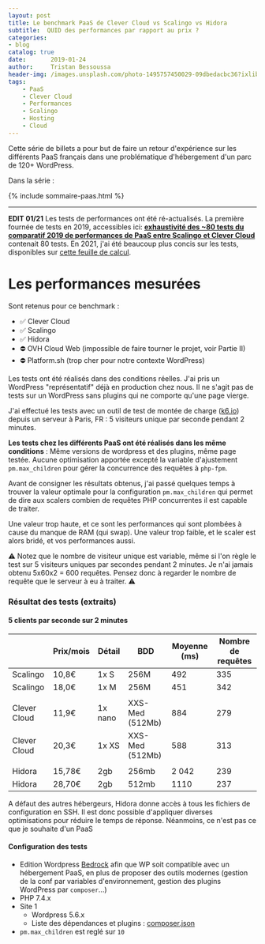 ```yaml
---
layout: post
title: Le benchmark PaaS de Clever Cloud vs Scalingo vs Hidora
subtitle:  QUID des performances par rapport au prix ?
categories:
- blog
catalog: true
date:       2019-01-24
author:     Tristan Bessoussa
header-img: /images.unsplash.com/photo-1495757450029-09dbedacbc36?ixlib=rb-1.2.1&ixid=eyJhcHBfaWQiOjEyMDd9&auto=format&fit=crop&w=2089&q=80
tags:
    - PaaS
    - Clever Cloud
    - Performances
    - Scalingo
    - Hosting
    - Cloud
---
```


Cette série de billets a pour but de faire un retour d'expérience sur les différents PaaS français dans une problématique d'hébergement d'un parc de 120+ WordPress.

Dans la série :

{% include sommaire-paas.html %}

---

**EDIT 01/21** Les tests de performances ont été ré-actualisés. La première fournée de tests en 2019, accessibles ici: **[exhaustivité des ~80 tests du comparatif 2019 de performances de PaaS entre Scalingo et Clever Cloud](https://docs.google.com/spreadsheets/d/1hrny3Rf4RB7qqezy8jHQ_DbZXGzBK293sttXRlmxUMA/edit?usp=sharing)** contenait 80 tests. 
En 2021, j'ai été beaucoup plus concis sur les tests, disponibles sur [cette feuille de calcul](https://docs.google.com/spreadsheets/d/1Lv9eyBcLTh2hEt7-9YxrTPGz5QUB1OQ2GbOVl-xmahA/edit?usp=sharing).

# Les performances mesurées

Sont retenus pour ce benchmark :
- ✅ Clever Cloud
- ✅ Scalingo
- ✅ Hidora
- ⛔️ OVH Cloud Web (impossible de faire tourner le projet, voir Partie II)
- ⛔️ Platform.sh (trop cher pour notre contexte WordPress)

Les tests ont été réalisés dans des conditions réelles. J'ai pris un WordPress "représentatif" déjà en production chez nous. Il ne s'agit pas de tests sur un WordPress sans plugins qui ne comporte qu'une page vierge.

J'ai effectué les tests avec un outil de test de montée de charge ([k6.io](https://k6.io/)) depuis un serveur à Paris, FR : 5 visiteurs unique par seconde pendant 2 minutes. 

**Les tests chez les différents PaaS ont été réalisés dans les même conditions** : Même versions de wordpress et des plugins, même page testée. Aucune optimisation apportée excepté la variable d'ajustement `pm.max_children` pour gérer la concurrence des requêtes à `php-fpm`.

Avant de consigner les résultats obtenus, j'ai passé quelques temps à trouver la valeur optimale pour la configuration `pm.max_children` qui permet de dire aux scalers combien de requêtes PHP concurrentes il est capable de traiter.

Une valeur trop haute, et ce sont les performances qui sont plombées à cause du manque de RAM (qui swap). Une valeur trop faible, et le scaler est alors bridé, et vos performances aussi.

⚠️ Notez que le nombre de visiteur unique est variable, même si l'on règle le test sur 5 visiteurs uniques par secondes pendant 2 minutes. Je n'ai jamais obtenu 5x60x2 = 600 requêtes. Pensez donc à regarder le nombre de requête que le serveur à eu à traiter. ⚠️


### Résultat des tests (extraits)

#### 5 clients par seconde sur 2 minutes

|              | Prix/mois | Détail  | BDD  | Moyenne (ms) | Nombre de requêtes      |
| ------------ | --------- | ------- | ---- | ------------ | ----------------------- |
| Scalingo     | 10,8€    | 1x S    | 256M   | 492          | 335                    |
| Scalingo     | 18,0€    | 1x M    | 256M   | 451          | 342                    |
|      |       |    |           |                     |
| Clever Cloud | 11,9€    | 1x nano | XXS-Med (512Mb)    | 884        | 279                  |
| Clever Cloud | 20,3€    | 1x XS    | XXS-Med (512Mb)    | 588        | 313                   |
|      |       |    |           |                     |
| Hidora | 15,78€    | 2gb   |  256mb  | 2 042        | 239                   |
| Hidora | 28,70€    | 2gb   |  512mb  | 1110        | 237                   |

A défaut des autres hébergeurs, Hidora donne accès à tous les fichiers de configuration en SSH.
Il est donc possible d'appliquer diverses optimisations pour réduire le temps de réponse. Néanmoins, ce n'est pas ce que je souhaite d'un PaaS

#### Configuration des tests

- Edition Wordpress [Bedrock](https://roots.io/bedrock/) afin que WP soit compatible avec un hébergement PaaS, en plus de proposer des outils modernes (gestion de la conf par variables d'environnement, gestion des plugins WordPress par `composer`...)
- PHP 7.4.x
- Site 1
  - Wordpress 5.6.x
  - Liste des dépendances et plugins : [composer.json](https://gist.github.com/tristanbes/b2b1f0ecbc83313cb3d5c1dc18555dfd)
- `pm.max_children` est reglé sur `10`


